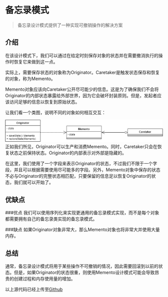 # 备忘录模式
> 备忘录设计模式提供了一种实现可撤销操作的解决方案

## 介绍
在该设计模式下，我们可以通过在给定时刻保存对象的状态并在需要撤消执行的操作时恢复它来做到这一点。

实际上，需要保存状态的对象称为Originator。Caretaker是触发状态保存和恢复的对象，称为Memento。

Memento对象应该向Caretaker公开尽可能少的信息。这是为了确保我们不会将Originator的内部状态暴露给外部世界，因为它会破坏封装原则。但是，发起者应该访问足够的信息以恢复到原始状态。

让我们看一个类图，说明不同的对象如何相互交互：

![](./img/Memento-Design-Pattern-1.png)
正如我们所见，Originator可以生产和消费Memento。同时，Caretaker只会在恢复状态之前保持状态。Originator的内部表示对外部是隐藏的。

在这里，我们使用了一个字段来表示Originator的状态，不过我们不限于一个字段，并且可以根据需要使用尽可能多的字段。另外，Memento对象中保存的状态不必与Originator的完整状态相匹配，只要保留的信息足以恢复Originator的状态，我们就可以开始了。

## 优缺点
###优点
我们可以使用序列化来实现更通用的备忘录模式实现，而不是每个对象都需要拥有自己的备忘录类实现的备忘录模式。

###缺点
如果Originator对象非常大，那么Memento对象也将非常大并使用大量内存。

## 总结
通常，备忘录设计模式将用于某些操作不可撤销的情况，因此需要回滚到以前的状态。但是，如果Originator的状态很重，则使用Memento设计模式可能会导致昂贵的创建过程和内存使用量的增加。

以上源代码已经上传至[Github](https://github.com/surzia/design-pattern)